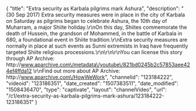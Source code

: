 {
    "title": "Extra security as Karbala pilgrims mark Ashura",
    "description": "(30 Sep 2017) Extra security measures were in place in the city of Karbala on Saturday as pilgrims began to celebrate Ashura, the 10th day of Muharram, a major Shiite holiday.\r\nOn this day, Shiites commemorate the death of Hussein, the grandson of Mohammed, in the battle of Karbala in 680, a foundational event in Shiite tradition.\r\nExtra security measures are normally in place at such events as Sunni extremists in Iraq have frequently targeted Shiite religious processions.\r\n\r\n\r\nYou can license this story through AP Archive: http:\/\/www.aparchive.com\/metadata\/youtube\/821bd0245b2c57853aee424ef4ffda12 \r\nFind out more about AP Archive: http:\/\/www.aparchive.com\/HowWeWork",
    "channelid": "123184222",
    "videoid": "123186351",
    "date_created": "1507383511",
    "date_modified": "1508436470",
    "type": "captivate",
    "layout": "channelVideo",
    "url": "\/c1\/extra-security-as-karbala-pilgrims-mark-ashura\/123184222-123186351"
}